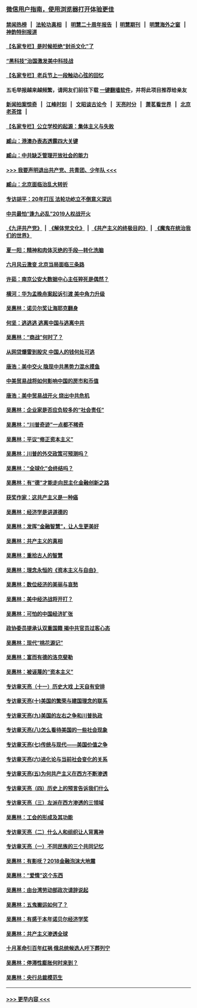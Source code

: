 ### [微信用户指南，使用浏览器打开体验更佳](https://github.com/gfw-breaker/banned-news1/blob/master/indexes/wechat-guide.md?t=0)
#### [禁闻热榜](热点新闻.md?t=0)  &nbsp;&nbsp;|&nbsp;&nbsp; [法轮功真相](https://github.com/gfw-breaker/truth/blob/master/README.md?t=0) &nbsp;&nbsp;|&nbsp;&nbsp; [明慧二十周年报告](https://github.com/gfw-breaker/mh-reports/blob/master/README.md?t=0) &nbsp;&nbsp;|&nbsp;&nbsp;[明慧期刊](https://github.com/gfw-breaker/mh-qikan) &nbsp;&nbsp;|&nbsp;&nbsp; [明慧海外之窗](https://github.com/gfw-breaker/mh-news/blob/master/README.md?t=0) &nbsp;&nbsp;|&nbsp;&nbsp; [神韵特别报道](https://github.com/gfw-breaker/mh-news/blob/master/shenyun.md?t=0)
#### [【名家专栏】是时候拒绝“封杀文化”了](../pages/nsc423/n11814093.md?t=02121244) 
#### [“黑科技”治国激发美中科技战](../pages/nsc423/n11638056.md?t=02121244) 
#### [【名家专栏】老兵节上一段触动心弦的回忆](../pages/nsc423/n11646016.md?t=02121244) 
#### 五毛举报越来越频繁，请网友们前往下载 [一键翻墙软件](https://github.com/gfw-breaker/ssr-accounts)，并将此项目推荐给亲友
#### [新闻拍案惊奇](https://github.com/gfw-breaker/banned-news1/blob/master/pages/link4.md) &nbsp;&nbsp;|&nbsp;&nbsp; [江峰时刻](https://github.com/gfw-breaker/banned-news1/blob/master/pages/link4.md) &nbsp;&nbsp;|&nbsp;&nbsp; [文昭谈古论今](https://github.com/gfw-breaker/banned-news1/blob/master/pages/link4.md) &nbsp;&nbsp;|&nbsp;&nbsp; [天亮时分](https://github.com/gfw-breaker/banned-news1/blob/master/pages/link4.md) &nbsp;&nbsp;|&nbsp;&nbsp; [萧茗看世界](https://github.com/gfw-breaker/banned-news1/blob/master/pages/link4.md) &nbsp;&nbsp;|&nbsp;&nbsp; [北京老茶馆](https://github.com/gfw-breaker/banned-news1/blob/master/pages/link4.md) &nbsp;&nbsp;|&nbsp;&nbsp; 
#### [【名家专栏】公立学校的起源：集体主义与失败](../pages/nsc423/n11601833.md?t=02121244) 
#### [臧山：港澳办表态透露四大关键](../pages/nsc423/n11421628.md?t=02121244) 
#### [臧山：中共缺乏管理开放社会的能力](../pages/nsc423/n11407457.md?t=02121244) 
#### [>>> 我要声明退出共产党、共青团、少年队 <<<](https://github.com/begood0513/goodnews/blob/master/quit/letter.md) 
#### [臧山：北京面临治乱大转折](../pages/nsc423/n11406895.md?t=02121244) 
#### [专访胡平：20年打压 法轮功屹立不倒意义深远](../pages/nsc423/n11398800.md?t=02121244) 
#### [中共最怕“逢九必乱”2019人权战开火](../pages/nsc423/n11385248.md?t=02121244) 
#### [《九评共产党》](https://github.com/begood0513/9ping.md/blob/master/README.md) &nbsp;|&nbsp; [《解体党文化》](../../../../jtdwh.md/blob/master/README.md)  &nbsp;|&nbsp; [《共产主义的终极目的》](../../../../gczydzjmd.md/blob/master/README.md) &nbsp;|&nbsp; [《魔鬼在统治我们的世界》](../../../../mgztzwmdsj.md/blob/master/README.md) 
#### [夏一阳：精神和肉体灭绝的手段—转化洗脑](../pages/nsc423/n11368250.md?t=02121244) 
#### [六月风云激变 北京当局面临三条路](../pages/nsc423/n11313668.md?t=02121244) 
#### [许茹：南京公安大数据中心主任猝死是偶然？](../pages/nsc423/n11064744.md?t=02121244) 
#### [横河：华为孟晚舟案起诉引渡 美中角力升级](../pages/nsc423/n11027230.md?t=02121244) 
#### [吴惠林：诺贝尔奖让海耶克翻身](../pages/nsc423/n10890049.md?t=02121244) 
#### [何坚：逃逃逃 逃离中国与逃离中共](../pages/nsc423/n10592891.md?t=02121244) 
#### [吴惠林：“商战”何时了？](../pages/nsc423/n10573558.md?t=02121244) 
#### [从网贷爆雷到股灾 中国人的钱何处可逃](../pages/nsc423/n10572800.md?t=02121244) 
#### [唐浩：美中交火 隐现中共黑势力混水摸鱼](../pages/nsc423/n10544040.md?t=02121244) 
#### [中美贸易战将如何影响中国的房市和币值](../pages/nsc423/n10543697.md?t=02121244) 
#### [唐浩：美中贸易战开火 烧出中共危机](../pages/nsc423/n10540126.md?t=02121244) 
#### [吴惠林：企业家是否应负较多的“社会责任”](../pages/nsc423/n10535022.md?t=02121244) 
#### [吴惠林：“川普奇迹”一点都不稀奇](../pages/nsc423/n10512808.md?t=02121244) 
#### [吴惠林：平议“修正资本主义”](../pages/nsc423/n10495724.md?t=02121244) 
#### [吴惠林：川普的外交政策可预测吗？](../pages/nsc423/n10462387.md?t=02121244) 
#### [吴惠林：“全球化”会终结吗？](../pages/nsc423/n10452838.md?t=02121244) 
#### [吴惠林：有“德”才能走向民主化金融创新之路](../pages/nsc423/n10432292.md?t=02121244) 
#### [获奖作家：这共产主义是一种癌](../pages/nsc423/n10431541.md?t=02121244) 
#### [吴惠林：经济学是讲道德的](../pages/nsc423/n10398014.md?t=02121244) 
#### [吴惠林：发挥“金融智慧”，让人生更美好](../pages/nsc423/n10375019.md?t=02121244) 
#### [吴惠林：共产主义的真相](../pages/nsc423/n10351394.md?t=02121244) 
#### [吴惠林：重拾古人的智慧](../pages/nsc423/n10337691.md?t=02121244) 
#### [吴惠林：理念永恒的《资本主义与自由》](../pages/nsc423/n10316274.md?t=02121244) 
#### [吴惠林：数位经济的美丽与哀愁](../pages/nsc423/n10292946.md?t=02121244) 
#### [吴惠林：美中经济战将开打？](../pages/nsc423/n10258825.md?t=02121244) 
#### [吴惠林：可怕的中国经济扩张](../pages/nsc423/n10219147.md?t=02121244) 
#### [政协委员提承认双重国籍 揭中共官员过客心态](../pages/nsc423/n10208809.md?t=02121244) 
#### [吴惠林：现代“桃花源记”](../pages/nsc423/n10185234.md?t=02121244) 
#### [吴惠林：富而有德的洛克斐勒](../pages/nsc423/n10142264.md?t=02121244) 
#### [吴惠林：被诬蔑的“资本主义”](../pages/nsc423/n10124816.md?t=02121244) 
#### [专访章天亮（十一）历史大戏 上天自有安排](../pages/nsc423/n10094905.md?t=02121244) 
#### [专访章天亮(十)美国的繁荣与建国理念的联系](../pages/nsc423/n10094899.md?t=02121244) 
#### [专访章天亮(九)美国的左右之争和川普执政](../pages/nsc423/n10094889.md?t=02121244) 
#### [专访章天亮(八)怎么看待美国的一些社会现象](../pages/nsc423/n10094857.md?t=02121244) 
#### [专访章天亮(七)传统与现代——美国价值之争](../pages/nsc423/n10093140.md?t=02121244) 
#### [专访章天亮(六)进化论与当前社会变化的关系](../pages/nsc423/n10092036.md?t=02121244) 
#### [专访章天亮(五)为何共产主义在西方不断渗透](../pages/nsc423/n10083620.md?t=02121244) 
#### [专访章天亮（四）历史上的预言告诉我们什么](../pages/nsc423/n10083606.md?t=02121244) 
#### [专访章天亮（三）左派在西方渗透的三领域](../pages/nsc423/n10081115.md?t=02121244) 
#### [吴惠林：工会的形成及其功能](../pages/nsc423/n10080633.md?t=02121244) 
#### [专访章天亮（二）什么人和组织让人背离神](../pages/nsc423/n10076637.md?t=02121244) 
#### [专访章天亮（一）不同民族的三个共同记忆](../pages/nsc423/n10074188.md?t=02121244) 
#### [吴惠林：有影呒？2018金融泡沫大地震](../pages/nsc423/n10040534.md?t=02121244) 
#### [吴惠林：“爱情”这个东西](../pages/nsc423/n10019423.md?t=02121244) 
#### [吴惠林：由台湾劳动部政次请辞说起](../pages/nsc423/n9979679.md?t=02121244) 
#### [吴惠林：五鬼搬运如何了？](../pages/nsc423/n9925338.md?t=02121244) 
#### [吴惠林：有感于本年诺贝尔经济学奖](../pages/nsc423/n9871883.md?t=02121244) 
#### [吴惠林：共产主义渗透全球](../pages/nsc423/n9812748.md?t=02121244) 
#### [十月革命引百年红祸 俄总统候选人吁下葬列宁](../pages/nsc423/n9810182.md?t=02121244) 
#### [吴惠林：停滞性膨胀何时来到？](../pages/nsc423/n9764136.md?t=02121244) 
#### [吴惠林：央行总裁模范生](../pages/nsc423/n9728134.md?t=02121244) 

----
#### [ >>> 更早内容 <<< ](../indexes/nsc423-earlier.md)
